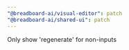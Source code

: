 ```yaml
---
"@breadboard-ai/visual-editor": patch
"@breadboard-ai/shared-ui": patch
---
```


Only show 'regenerate' for non-inputs
